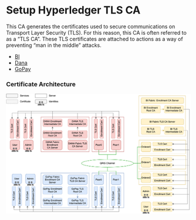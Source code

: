 # Setup Hyperledger TLS CA
This CA generates the certificates used to secure communications on Transport Layer Security (TLS). For this reason, this CA is often referred to as a “TLS CA”. These TLS certificates are attached to actions as a way of preventing “man in the middle” attacks.
- [BI](03-setup-tls-fabric-ca-server/bi.md)
- [Dana](03-setup-tls-fabric-ca-server/dana.md)
- [GoPay](03-setup-tls-fabric-ca-server/gopay.md)

### Certificate Architecture
![Certificate Architecture](assets/images/hyperledger-certificate.drawio.png?raw=true "Certificate Architecture")
